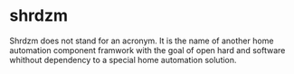 # shrdzm

Shrdzm does not stand for an acronym.
It is the name of another home automation component framwork with the goal of open hard and software whithout dependency to a special home automation solution.
